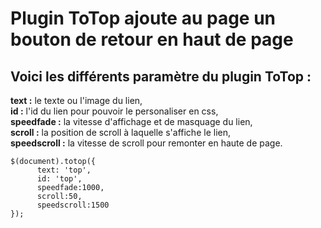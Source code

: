 <h1>Plugin ToTop ajoute au page un bouton de retour en haut de page</h1>

<h2>Voici les différents paramètre du plugin ToTop :</h2>

<p><b>text :</b> le texte ou l'image du lien,<br/>
<b>id :</b> l'id du lien pour pouvoir le personaliser en css,<br/>
<b>speedfade :</b> la vitesse d'affichage et de masquage du lien,<br/>
<b>scroll :</b> la position de scroll à laquelle s'affiche le lien,<br/>
<b>speedscroll :</b> la vitesse de scroll pour remonter en haute de page.<br/>

	$(document).totop({
		  text: 'top',
		  id: 'top',
		  speedfade:1000,
		  scroll:50,
		  speedscroll:1500
	});